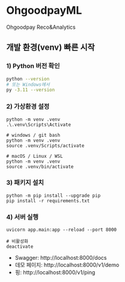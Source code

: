 # OhgoodpayML
Ohgoodpay Reco&amp;Analytics

## 개발 환경(venv) 빠른 시작

### 1) Python 버전 확인
```bash
python --version
# 또는 Windows에서
py -3.11 --version
```
### 2) 가상환경 설정
```
python -m venv .venv
.\.venv\Scripts\Activate

# windows / git bash
python -m venv .venv
source .venv/Scripts/activate

# macOS / Linux / WSL
python -m venv .venv
source .venv/bin/activate
```

### 3) 패키지 설치
```
python -m pip install --upgrade pip
pip install -r requirements.txt
```

### 4) 서버 실행
```
uvicorn app.main:app --reload --port 8000

# 비활성화
deactivate 
```
- Swagger: http://localhost:8000/docs
- 데모 페이지: http://localhost:8000/v1/demo
- 핑: http://localhost:8000/v1/ping